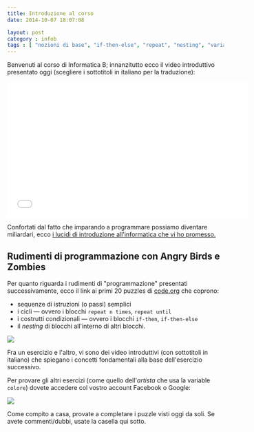 ```yaml
---
title: Introduzione al corso
date: 2014-10-07 18:07:08

layout: post
category : infob 
tags : [ "nozioni di base", "if-then-else", "repeat", "nesting", "variabili" ] 
---
```


Benvenuti al corso di Informatica B; innanzitutto ecco il video introduttivo presentato oggi (scegliere i sottotitoli in italiano per la traduzione):

<iframe class="youtube" width="560" height="315" src="//www.youtube.com/embed/nKIu9yen5nc" frameborder="0" allowfullscreen></iframe>

Confortati dal fatto che imparando a programmare possiamo diventare miliardari, ecco [i lucidi di introduzione all'informatica che vi ho promesso.](https://www.dropbox.com/s/4t8elcvkd4aqc7t/01_introduzione_informatica_1.pdf?dl=0)

## Rudimenti di programmazione con Angry Birds e Zombies

Per quanto riguarda i rudimenti di "programmazione" presentati successivamente, ecco il link ai primi 20 puzzles di [code.org](http://learn.code.org/hoc/1) che coprono:

* sequenze di istruzioni (o passi) semplici
* i cicli — ovvero i blocchi `repeat n times`, `repeat until` 
* i costrutti condizionali — ovvero i blocchi `if-then`, `if-then-else`
* il *nesting* di blocchi all'interno di altri blocchi.

[![](https://dl.dropboxusercontent.com/u/5867765/images/code.org.link.png) ](http://learn.code.org/hoc/1)

Fra un esercizio e l'altro, vi sono dei video introduttivi (con sottotitoli in italiano) che spiegano i concetti fondamentali alla base dell'esercizio successivo.

Per provare gli altri esercizi (come quello dell'*artista* che usa la variable `colore`) dovete accedere col vostro account Facebook o Google: 

[![](https://dl.dropboxusercontent.com/u/5867765/images/code.org.link2.png) ](http://learn.code.org/s/1/level/28)

Come compito a casa, provate a completare i puzzle visti oggi da soli. Se avete commenti/dubbi, usate la casella qui sotto. 


